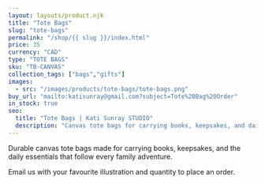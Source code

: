 ```yaml
---
layout: layouts/product.njk
title: "Tote Bags"
slug: "tote-bags"
permalink: "/shop/{{ slug }}/index.html"
price: 35
currency: "CAD"
type: "TOTE BAGS"
sku: "TB-CANVAS"
collection_tags: ["bags","gifts"]
images:
  - src: "/images/products/tote-bags/tote-bags.png"
buy_url: "mailto:katisunray@gmail.com?subject=Tote%20Bag%20Order"
in_stock: true
seo:
  title: "Tote Bags | Kati Sunray STUDIO"
  description: "Canvas tote bags for carrying books, keepsakes, and daily essentials."
---
```


Durable canvas tote bags made for carrying books, keepsakes, and the daily essentials that follow every family adventure.

Email us with your favourite illustration and quantity to place an order.
